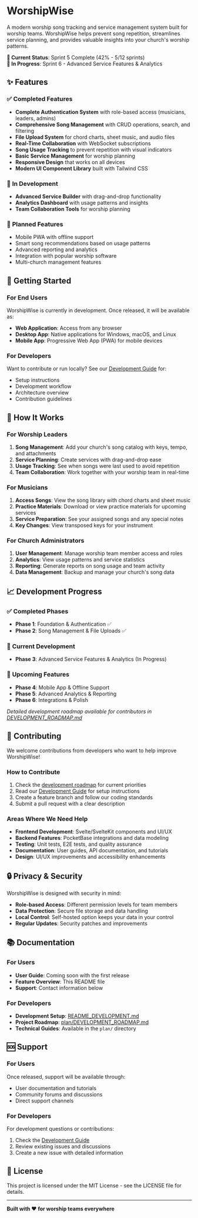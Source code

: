 # WorshipWise

A modern worship song tracking and service management system built for worship teams. WorshipWise helps prevent song repetition, streamlines service planning, and provides valuable insights into your church's worship patterns.

**🎯 Current Status**: Sprint 5 Complete (42% - 5/12 sprints)  
**🚧 In Progress**: Sprint 6 - Advanced Service Features & Analytics

## ✨ Features

### ✅ **Completed Features**

- **Complete Authentication System** with role-based access (musicians, leaders, admins)
- **Comprehensive Song Management** with CRUD operations, search, and filtering
- **File Upload System** for chord charts, sheet music, and audio files
- **Real-Time Collaboration** with WebSocket subscriptions
- **Song Usage Tracking** to prevent repetition with visual indicators
- **Basic Service Management** for worship planning
- **Responsive Design** that works on all devices
- **Modern UI Component Library** built with Tailwind CSS

### 🚧 **In Development**

- **Advanced Service Builder** with drag-and-drop functionality
- **Analytics Dashboard** with usage patterns and insights
- **Team Collaboration Tools** for worship planning

### 🎯 **Planned Features**

- Mobile PWA with offline support
- Smart song recommendations based on usage patterns
- Advanced reporting and analytics
- Integration with popular worship software
- Multi-church management features

## 🚀 Getting Started

### For End Users

WorshipWise is currently in development. Once released, it will be available as:

- **Web Application**: Access from any browser
- **Desktop App**: Native applications for Windows, macOS, and Linux
- **Mobile App**: Progressive Web App (PWA) for mobile devices

### For Developers

Want to contribute or run locally? See our [Development Guide](README_DEVELOPMENT.md) for:

- Setup instructions
- Development workflow
- Architecture overview
- Contribution guidelines

## 🎵 How It Works

### For Worship Leaders

1. **Song Management**: Add your church's song catalog with keys, tempo, and attachments
2. **Service Planning**: Create services with drag-and-drop ease
3. **Usage Tracking**: See when songs were last used to avoid repetition
4. **Team Collaboration**: Work together with your worship team in real-time

### For Musicians

1. **Access Songs**: View the song library with chord charts and sheet music
2. **Practice Materials**: Download or view practice materials for upcoming services
3. **Service Preparation**: See your assigned songs and any special notes
4. **Key Changes**: View transposed keys for your instrument

### For Church Administrators

1. **User Management**: Manage worship team member access and roles
2. **Analytics**: View usage patterns and service statistics
3. **Reporting**: Generate reports on song usage and team activity
4. **Data Management**: Backup and manage your church's song data

## 📈 Development Progress

### ✅ **Completed Phases**

- **Phase 1**: Foundation & Authentication ✅
- **Phase 2**: Song Management & File Uploads ✅

### 🚧 **Current Development**

- **Phase 3**: Advanced Service Features & Analytics (In Progress)

### 🎯 **Upcoming Features**

- **Phase 4**: Mobile App & Offline Support
- **Phase 5**: Advanced Analytics & Reporting
- **Phase 6**: Integrations & Polish

*Detailed development roadmap available for contributors in [DEVELOPMENT_ROADMAP.md](plan/DEVELOPMENT_ROADMAP.md)*

## 🤝 Contributing

We welcome contributions from developers who want to help improve WorshipWise!

### How to Contribute

1. Check the [development roadmap](plan/DEVELOPMENT_ROADMAP.md) for current priorities
2. Read our [Development Guide](README_DEVELOPMENT.md) for setup instructions
3. Create a feature branch and follow our coding standards
4. Submit a pull request with a clear description

### Areas Where We Need Help

- **Frontend Development**: Svelte/SvelteKit components and UI/UX
- **Backend Features**: PocketBase integrations and data modeling
- **Testing**: Unit tests, E2E tests, and quality assurance
- **Documentation**: User guides, API documentation, and tutorials
- **Design**: UI/UX improvements and accessibility enhancements

## 🔒 Privacy & Security

WorshipWise is designed with security in mind:

- **Role-based Access**: Different permission levels for team members
- **Data Protection**: Secure file storage and data handling
- **Local Control**: Self-hosted option keeps your data in your control
- **Regular Updates**: Security patches and improvements

## 📚 Documentation

### For Users
- **User Guide**: Coming soon with the first release
- **Feature Overview**: This README file
- **Support**: Contact information below

### For Developers
- **Development Setup**: [README_DEVELOPMENT.md](README_DEVELOPMENT.md)
- **Project Roadmap**: [plan/DEVELOPMENT_ROADMAP.md](plan/DEVELOPMENT_ROADMAP.md)
- **Technical Guides**: Available in the `plan/` directory

## 🆘 Support

### For Users
Once released, support will be available through:
- User documentation and tutorials
- Community forums and discussions
- Direct support channels

### For Developers
For development questions or contributions:
1. Check the [Development Guide](README_DEVELOPMENT.md)
2. Review existing issues and discussions
3. Create a new issue with detailed information

## 📄 License

This project is licensed under the MIT License - see the LICENSE file for details.

---

**Built with ❤️ for worship teams everywhere**
